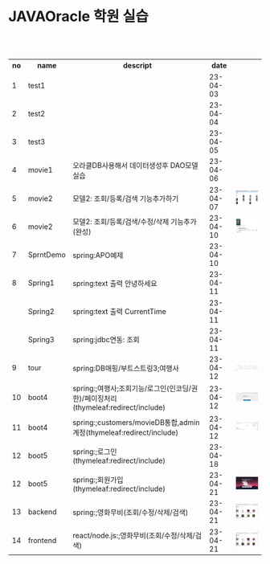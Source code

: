 
# JAVAOracle 학원 실습

<table>
  <tr><th>no</th><th>name</th><th>descript</th><th>date</th></tr>
  <tr><td>1</td><td>test1</td><td></td><td>23-04-03</td></tr>
  <tr><td>2</td><td>test2</td><td></td><td>23-04-04</td></tr>
  <tr><td>3</td><td>test3</td><td></td><td>23-04-05</td></tr>
  <tr><td>4</td><td>movie1</td><td>오라클DB사용해서 데이터생성후 DAO모델 실습</td><td>23-04-06</td></tr>
  <tr><td>5</td><td>movie2</td><td>모델2: 조회/등록/검색 기능추가하기</td><td>23-04-07</td><td><img src="output/0407.PNG" width="200px"></td></tr>
  <tr><td>6</td><td>movie2</td><td>모델2: 조회/등록/검색/수정/삭제 기능추가(완성)</td><td>23-04-10</td><td><img src="output/0410.PNG" width="200px"></td></tr>
  <tr><td>7</td><td>SprntDemo</td><td>spring:APO예제</td><td>23-04-10</td><td></td></tr>
  <tr col=3><td>8</td><td>Spring1</td><td>spring:text 출력 안녕하세요</td><td>23-04-11</td><td></td></tr>
  <tr><td></td><td>Spring2</td><td>spring:text 출력 CurrentTime</td><td>23-04-11</td><td></td></tr>
  <tr><td></td><td>Spring3</td><td>spring:jdbc연동: 조회</td><td>23-04-11</td><td></td></tr>
 <tr><td>9</td><td>tour</td><td>spring:DB매핑/부트스트링3;여행사</td><td>23-04-12</td><td><img src="output/0412.PNG" width="200px"></td></tr>
 <tr><td>10</td><td>boot4</td><td>spring:;여행사;조회기능/로그인(인코딩/권한)/페이징처리(thymeleaf:redirect/include)</td><td>23-04-12</td><td><img src="output/0413.PNG" width="200px"></td></tr>
 <tr><td>11</td><td>boot4</td><td>spring:;customers/movieDB통합,admin계정(thymeleaf:redirect/include)</td><td>23-04-12</td><td><img src="output/0417.PNG" width="200px"></td></tr>
  <tr><td>12</td><td>boot5</td><td>spring:;로그인(thymeleaf:redirect/include)</td><td>23-04-18</td><td></td></tr>
  <tr><td>12</td><td>boot5</td><td>spring:;회원가입(thymeleaf:redirect/include)</td><td>23-04-21</td><td><img src="output/0421.PNG" width="200px"></td></tr>
  <tr><td>13</td><td>backend</td><td>spring:;영화무비(조회/수정/삭제/검색)</td><td>23-04-21</td><td><img src="output/0427.JPG" width="200px"></td></tr>
  <tr><td>14</td><td>frontend</td><td>react/node.js:;영화무비(조회/수정/삭제/검색)</td><td>23-04-21</td><td><img src="output/0427.JPG" width="200px"></td></tr>
<br>
<br>



